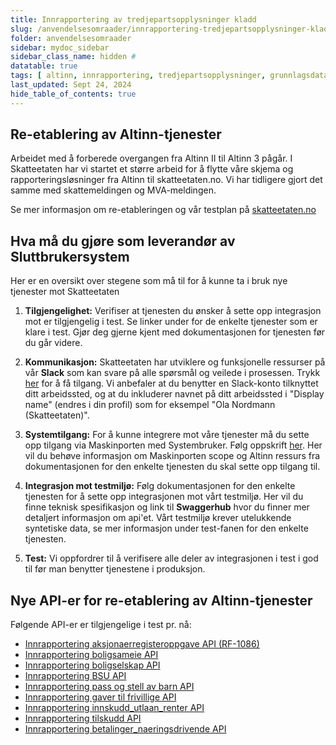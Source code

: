 ```yaml
---
title: Innrapportering av tredjepartsopplysninger kladd
slug: /anvendelsesomraader/innrapportering-tredjepartsopplysninger-kladd
folder: anvendelsesomraader
sidebar: mydoc_sidebar
sidebar_class_name: hidden #
datatable: true
tags: [ altinn, innrapportering, tredjepartsopplysninger, grunnlagsdata ]
last_updated: Sept 24, 2024
hide_table_of_contents: true
---
```


## Re-etablering av Altinn-tjenester

Arbeidet med å forberede overgangen fra Altinn II til Altinn 3 pågår. I Skatteetaten har vi startet et større arbeid for
å flytte våre skjema og rapporteringsløsninger fra Altinn til skatteetaten.no. Vi har tidligere gjort det samme med
skattemeldingen og MVA-meldingen.

Se mer informasjon om re-etableringen og vår testplan
på [skatteetaten.no](https://www.skatteetaten.no/bedrift-og-organisasjon/reetableringaltinn/)

## Hva må du gjøre som leverandør av Sluttbrukersystem

Her er en oversikt over stegene som må til for å kunne ta i bruk nye tjenester mot Skatteetaten

1. **Tilgjengelighet:** Verifiser at tjenesten du ønsker å sette opp integrasjon mot er tilgjengelig i test. Se linker under for de enkelte tjenester som er klare i test.
   Gjør deg gjerne kjent med dokumentasjonen for tjenesten før du går videre.

2. **Kommunikasjon:** Skatteetaten har utviklere og funksjonelle ressurser på vår **Slack** som kan svare på alle spørsmål og veilede i prosessen.
   Trykk [her](https://join.slack.com/t/skatteetaten/shared_invite/zt-2yvnsfetg-yuDEBJkcuj5n8KSyZi9yBg) for å få tilgang.
   Vi anbefaler at du benytter en Slack-konto tilknyttet ditt arbeidssted, og at du inkluderer navnet på ditt arbeidssted i "Display name" (endres i din profil) som for eksempel "Ola Nordmann (Skatteetaten)".

3. **Systemtilgang:** For å kunne integrere mot våre tjenester må du sette opp tilgang via Maskinporten med Systembruker. Følg oppskrift [her](../om/systembruker.md).
   Her vil du behøve informasjon om Maskinporten scope og Altinn ressurs fra dokumentasjonen for den enkelte tjenesten du skal sette opp tilgang til.

4. **Integrasjon mot testmiljø:** Følg dokumentasjonen for den enkelte tjenesten for å sette opp integrasjonen mot vårt testmiljø. Her vil du finne teknisk spesifikasjon og link til **Swaggerhub** hvor du finner mer detaljert informasjon om api'et.
   Vårt testmiljø krever utelukkende syntetiske data, se mer informasjon under test-fanen for den enkelte tjenesten.

5. **Test:** Vi oppfordrer til å verifisere alle deler av integrasjonen i test i god til før man benytter tjenestene i produksjon.


## Nye API-er for re-etablering av Altinn-tjenester

Følgende API-er er tilgjengelige i test pr. nå:

* [Innrapportering aksjonaerregisteroppgave API (RF-1086)](../api/innrapportering-aksjonaerregisteroppgave.md)
* [Innrapportering boligsameie API](../api/innrapportering-boligsameie.md)
* [Innrapportering boligselskap API](../api/innrapportering-boligselskap.md)
* [Innrapportering BSU API](../api/innrapportering-bsu.md)
* [Innrapportering pass og stell av barn API](../api/innrapportering-passogstell.md)
* [Innrapportering gaver til frivillige API](../api/innrapportering-gavertilfrivillige.md)
* [Innrapportering innskudd_utlaan_renter API](../api/innrapportering-innskuddutlaanrenter.md)
* [Innrapportering tilskudd API](../api/innrapportering-tilskudd.md)
* [Innrapportering betalinger_naeringsdrivende API](../api/innrapportering-betalingernaeringsdrivende.md)

